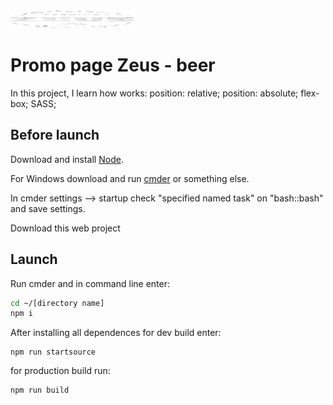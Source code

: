 <img width="198" height="29" alt="Swedish bitter" src="https://github.com/shurawi/zeus/blob/master/source/img/logo-texture.png">

# Promo page Zeus - beer

In this project, I learn how works: position: relative; position: absolute; flex-box; SASS;

## Before launch
Download and install [Node](https://nodejs.org/en/).

For Windows download and run [cmder](https://cmder.net/) or something else.

In cmder settings --> startup check "specified named task" on "bash::bash" and save settings.

Download this web project

## Launch 
Run cmder and in command line enter:
```bash
cd ~/[directory name]
npm i
```
After installing all dependences for dev build enter:
```bush
npm run startsource
```
for production build run:
 ```bush
 npm run build
 ```
